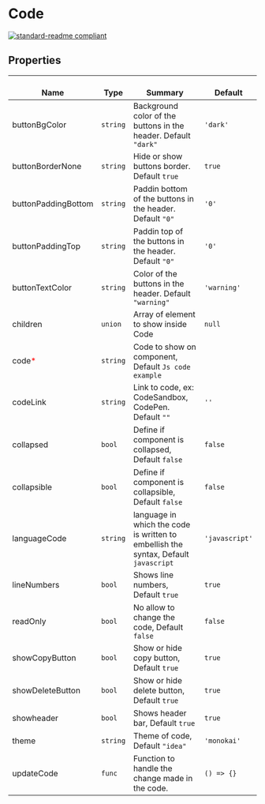 # Code
  [![standard-readme compliant](https://img.shields.io/badge/standard--readme-OK-green.svg?style=flat-square)](https://github.com/RichardLitt/standard-readme)
  

  ## Properties
  | </br>Name | </br>Type | </br>Summary | </br>Default | 
| ---- | ---- | ---- | ---- |
| buttonBgColor | `string` | Background color of the buttons in the header. Default `"dark"` | `'dark'` |
| buttonBorderNone | `string` | Hide or show buttons border. Default `true` | `true` |
| buttonPaddingBottom | `string` | Paddin bottom of the buttons in the header. Default `"0"` | `'0'` |
| buttonPaddingTop | `string` | Paddin top of the buttons in the header. Default `"0"` | `'0'` |
| buttonTextColor | `string` | Color of the buttons in the header. Default `"warning"` | `'warning'` |
| children | `union` | Array of element to show inside Code | `null` |
| code<font color="red">*</font> | `string` | Code to show on component, Default `Js code example` |  |
| codeLink | `string` | Link to code, ex: CodeSandbox, CodePen. Default `""` | `''` |
| collapsed | `bool` | Define if component is collapsed, Default `false` | `false` |
| collapsible | `bool` | Define if component is collapsible, Default `false` | `false` |
| languageCode | `string` | language in which the code is written to embellish the syntax, Default `javascript` | `'javascript'` |
| lineNumbers | `bool` | Shows line numbers, Default `true` | `true` |
| readOnly | `bool` | No allow to change the code, Default `false` | `false` |
| showCopyButton | `bool` | Show or hide copy button, Default `true` | `true` |
| showDeleteButton | `bool` | Show or hide delete button, Default `true` | `true` |
| showheader | `bool` | Shows header bar, Default `true` | `true` |
| theme | `string` | Theme of code, Default `"idea"` | `'monokai'` |
| updateCode | `func` | Function to handle the change made in the code. | `() => {}` |